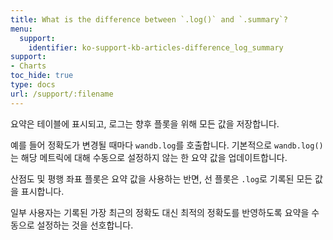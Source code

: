 ```yaml
---
title: What is the difference between `.log()` and `.summary`?
menu:
  support:
    identifier: ko-support-kb-articles-difference_log_summary
support:
- Charts
toc_hide: true
type: docs
url: /support/:filename
---
```


요약은 테이블에 표시되고, 로그는 향후 플롯을 위해 모든 값을 저장합니다.

예를 들어 정확도가 변경될 때마다 `wandb.log`를 호출합니다. 기본적으로 `wandb.log()`는 해당 메트릭에 대해 수동으로 설정하지 않는 한 요약 값을 업데이트합니다.

산점도 및 평행 좌표 플롯은 요약 값을 사용하는 반면, 선 플롯은 `.log`로 기록된 모든 값을 표시합니다.

일부 사용자는 기록된 가장 최근의 정확도 대신 최적의 정확도를 반영하도록 요약을 수동으로 설정하는 것을 선호합니다.
